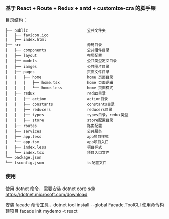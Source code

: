 ### 基于 React + Route + Redux + antd + customize-cra 的脚手架

目录结构：

```
├── public                          公共文件夹
|   ├── favicon.ico
|   ├── index.html
├── src                             源码目录
|   ├── components                  公共组件目录
|   ├── layout                      布局配置
|   ├── models                      公共类型定义目录
|   ├── iamges                      公共图片目录
|   ├── pages                       页面文件目录
|   |   ├── home                    home 页面目录
|   |   |   ├── home.tsx            home 页面逻辑
|   |   |   └── home.less           home 页面样式
|   ├── redux                       redux目录
|   |   ├── action                  action目录
|   |   ├── constants               constants目录
|   |   ├── reducers                reducers目录
|   |   ├── types                   types目录，redux类型
|   |   ├── store                   store配置目录
|   ├── routes                      路由配置
|   ├── services                    公共服务
|   ├── app.less                    app项目样式
|   └── app.tsx                     app项目入口
|   ├── index.less                  项目样式
|   └── index.tsx                   项目入口文件
└── package.json
└── tsconfig.json                   ts配置文件
```

### 使用

使用 dotnet 命令，需要安装 dotnet core sdk https://dotnet.microsoft.com/download

安装 facade 命令工具，dotnet tool install --global Facade.ToolCLI
使用命令构建项目 facade init mydemo -t react

